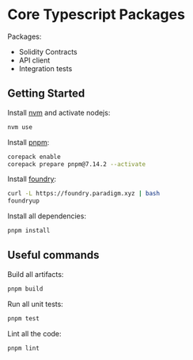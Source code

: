 # Core Typescript Packages

Packages:

- Solidity Contracts
- API client
- Integration tests

## Getting Started

Install [nvm](https://github.com/nvm-sh/) and activate nodejs:

```bash
nvm use
```

Install [pnpm](https://pnpm.io/):

```bash
corepack enable
corepack prepare pnpm@7.14.2 --activate
```

Install [foundry](https://book.getfoundry.sh/getting-started/installation):

```bash
curl -L https://foundry.paradigm.xyz | bash
foundryup
```

Install all dependencies:

```bash
pnpm install
```

## Useful commands

Build all artifacts:

```bash
pnpm build
```

Run all unit tests:

```bash
pnpm test
```

Lint all the code:

```bash
pnpm lint
```
